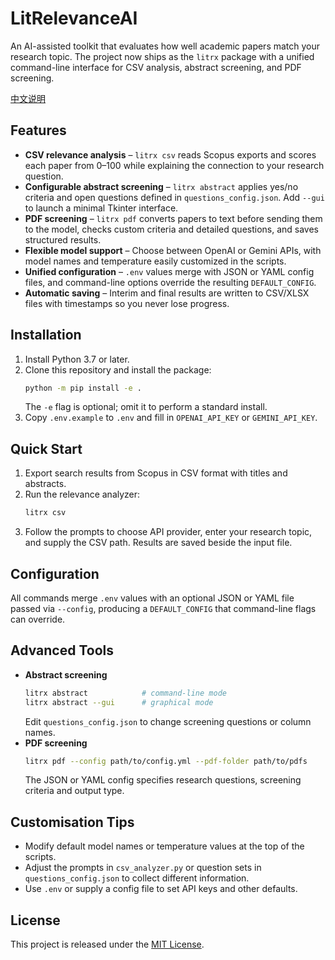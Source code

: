 # LitRelevanceAI

An AI-assisted toolkit that evaluates how well academic papers match your research topic. The project now ships as the `litrx` package with a unified command-line interface for CSV analysis, abstract screening, and PDF screening.

[中文说明](Chinese_README.md)

## Features

- **CSV relevance analysis** – `litrx csv` reads Scopus exports and scores each paper from 0–100 while explaining the connection to your research question.
- **Configurable abstract screening** – `litrx abstract` applies yes/no criteria and open questions defined in `questions_config.json`. Add `--gui` to launch a minimal Tkinter interface.
 - **PDF screening** – `litrx pdf` converts papers to text before sending them to the model, checks custom criteria and detailed questions, and saves structured results.
- **Flexible model support** – Choose between OpenAI or Gemini APIs, with model names and temperature easily customized in the scripts.
- **Unified configuration** – `.env` values merge with JSON or YAML config files, and command-line options override the resulting `DEFAULT_CONFIG`.
- **Automatic saving** – Interim and final results are written to CSV/XLSX files with timestamps so you never lose progress.

## Installation

1. Install Python 3.7 or later.
2. Clone this repository and install the package:
   ```bash
   python -m pip install -e .
   ```
   The `-e` flag is optional; omit it to perform a standard install.
3. Copy `.env.example` to `.env` and fill in `OPENAI_API_KEY` or `GEMINI_API_KEY`.

## Quick Start

1. Export search results from Scopus in CSV format with titles and abstracts.
2. Run the relevance analyzer:
   ```bash
   litrx csv
   ```
3. Follow the prompts to choose API provider, enter your research topic, and supply the CSV path. Results are saved beside the input file.

## Configuration

All commands merge `.env` values with an optional JSON or YAML file passed via `--config`, producing a `DEFAULT_CONFIG` that command-line flags can override.

## Advanced Tools

- **Abstract screening**
  ```bash
  litrx abstract            # command-line mode
  litrx abstract --gui      # graphical mode
  ```
  Edit `questions_config.json` to change screening questions or column names.
- **PDF screening**
  ```bash
  litrx pdf --config path/to/config.yml --pdf-folder path/to/pdfs
  ```
  The JSON or YAML config specifies research questions, screening criteria and output type.

## Customisation Tips

- Modify default model names or temperature values at the top of the scripts.
- Adjust the prompts in `csv_analyzer.py` or question sets in `questions_config.json` to collect different information.
- Use `.env` or supply a config file to set API keys and other defaults.

## License

This project is released under the [MIT License](LICENSE).
